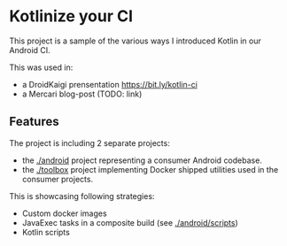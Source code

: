 # Kotlinize your CI

This project is a sample of the various ways
I introduced Kotlin in our Android CI.

This was used in:
+ a DroidKaigi prensentation https://bit.ly/kotlin-ci
+ a Mercari blog-post (TODO: link)

## Features

The project is including 2 separate projects:
+ the [./android](./android) project representing a consumer Android codebase.
+ the [./toolbox](./toolbox) project implementing Docker shipped utilities used in the consumer projects.

This is showcasing following strategies:
+ Custom docker images
+ JavaExec tasks in a composite build (see [./android/scripts](./android/scripts))
+ Kotlin scripts
